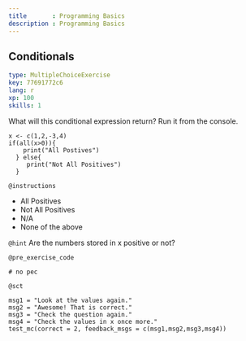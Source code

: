 ```yaml
---
title       : Programming Basics
description : Programming Basics
---
```

## Conditionals

```yaml
type: MultipleChoiceExercise
key: 77691772c6
lang: r
xp: 100
skills: 1
```
What will this conditional expression return?
Run it from the console. 


```{r}
x <- c(1,2,-3,4)
if(all(x>0)){
    print("All Postives")
  } else{
     print("Not All Positives")
  }
```

`@instructions`
- All Positives
- Not All Positives
- N/A
- None of the above 

`@hint`
Are the numbers stored in x positive or not?

`@pre_exercise_code`
```{r}
# no pec
```

`@sct`
```{r}
msg1 = "Look at the values again."
msg2 = "Awesome! That is correct."
msg3 = "Check the question again."
msg4 = "Check the values in x once more."
test_mc(correct = 2, feedback_msgs = c(msg1,msg2,msg3,msg4))
```